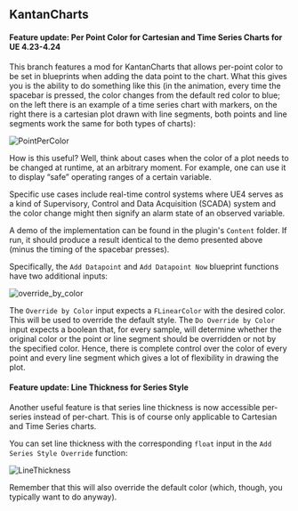KantanCharts
-------------

#### Feature update: Per Point Color for Cartesian and Time Series Charts for UE 4.23-4.24

This branch features a mod for KantanCharts that allows per-point color to be set in blueprints when adding the data point to the chart. What this gives you is the ability to do something like this (in the animation, every time the spacebar is pressed, the color changes from the default red color to blue; on the left there is an example of a time series chart with markers, on the right there is a cartesian plot drawn with line segments, both points and line segments work the same for both types of charts):

![PointPerColor](.docs/PointPerColor.gif)



How is this useful? Well, think about cases when the color of a plot needs to be changed at runtime, at an arbitrary moment. For example, one can use it to display “safe” operating ranges of a certain variable.

Specific use cases include real-time control systems where UE4 serves as a kind of Supervisory, Control and Data Acquisition (SCADA) system and the color change might then signify an alarm state of an observed variable.

A demo of the implementation can be found in the plugin's `Content` folder. If run, it should produce a result identical to the demo presented above (minus the timing of the spacebar presses).

Specifically, the `Add Datapoint` and `Add Datapoint Now` blueprint functions have two additional inputs:

![override_by_color](.docs/override_by_color.png)

The `Override by Color` input expects a `FLinearColor` with the desired color. This will be used to override the default style. The `Do Override by Color` input expects a boolean that, for every sample, will determine whether the original color or the point or line segment should be overridden or not by the specified color. Hence, there is complete control over the color of every point and every line segment which gives a lot of flexibility in drawing the plot.

#### Feature update: Line Thickness for Series Style

Another useful feature is that series line thickness is now accessible per-series instead of per-chart. This is of course only applicable to Cartesian and Time Series charts.

You can set line thickness with the corresponding `float` input in the `Add Series Style Override` function:

![LineThickness](.docs/LineThickness.png)

Remember that this will also override the default color (which, though, you typically want to do anyway).

